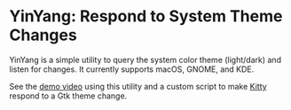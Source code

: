 # YinYang: Respond to System Theme Changes

YinYang is a simple utility to query the system color theme (light/dark) and
listen for changes. It currently supports macOS, GNOME, and KDE.

See the
[demo video](https://raw.githubusercontent.com/parkovski/yinyang/assets/yinyang.mp4)
using this utility and a custom script to make
[Kitty](https://sw.kovidgoyal.net/kitty/) respond to a Gtk theme change.
